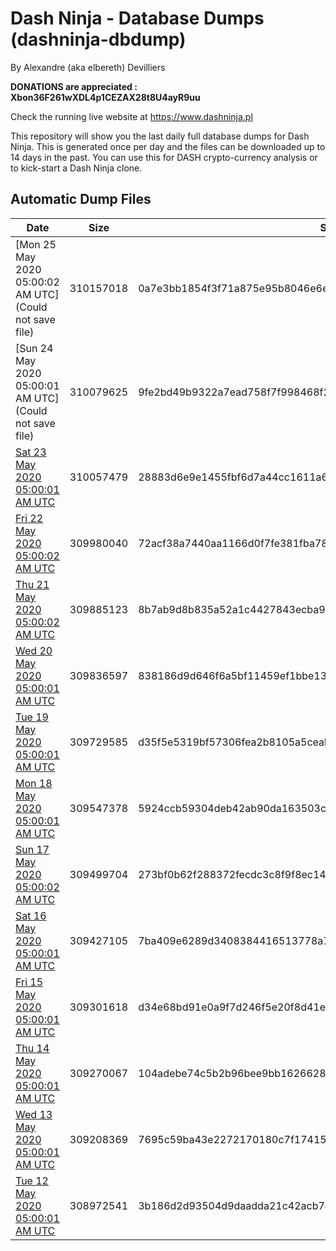 # Dash Ninja - Database Dumps (dashninja-dbdump)
By Alexandre (aka elbereth) Devilliers

**DONATIONS are appreciated : Xbon36F261wXDL4p1CEZAX28t8U4ayR9uu**

Check the running live website at https://www.dashninja.pl

This repository will show you the last daily full database dumps for Dash Ninja. This is generated once per day and the files can be downloaded up to 14 days in the past.
You can use this for DASH crypto-currency analysis or to kick-start a Dash Ninja clone.


## Automatic Dump Files
| Date | Size | SHA256 |
|--|--|--|
| [Mon 25 May 2020 05:00:02 AM UTC](Could not save file) | 310157018 | 0a7e3bb1854f3f71a875e95b8046e6ee5a21d561564f587eb2e5c0283285a535 | 
| [Sun 24 May 2020 05:00:01 AM UTC](Could not save file) | 310079625 | 9fe2bd49b9322a7ead758f7f998468f2391b934189d307809e28b9e701ab2c11 | 
| [Sat 23 May 2020 05:00:01 AM UTC](https://transfer.sh/Ed4FV/dashninja-dbdump-20200523070001.tar.bz2) | 310057479 | 28883d6e9e1455fbf6d7a44cc1611a635c0c7fe0701db8982c686249ed679145 | 
| [Fri 22 May 2020 05:00:02 AM UTC](https://transfer.sh/h21PZ/dashninja-dbdump-20200522070002.tar.bz2) | 309980040 | 72acf38a7440aa1166d0f7fe381fba78f9c1f5d4389916acf9c264d8bcdf1a42 | 
| [Thu 21 May 2020 05:00:02 AM UTC](https://transfer.sh/6334L/dashninja-dbdump-20200521070002.tar.bz2) | 309885123 | 8b7ab9d8b835a52a1c4427843ecba9239a25353d680d5466ee2ef8fecd9b4623 | 
| [Wed 20 May 2020 05:00:01 AM UTC](https://transfer.sh/161VAi/dashninja-dbdump-20200520070001.tar.bz2) | 309836597 | 838186d9d646f6a5bf11459ef1bbe13657ecaf66d86786a9b98170e693c23700 | 
| [Tue 19 May 2020 05:00:01 AM UTC]() | 309729585 | d35f5e5319bf57306fea2b8105a5ceab7613191336256df4c8071b0bbc6ca930 | 
| [Mon 18 May 2020 05:00:01 AM UTC](https://transfer.sh/y2MEk/dashninja-dbdump-20200518070001.tar.bz2) | 309547378 | 5924ccb59304deb42ab90da163503c49b900d4380e5740d1a80c106615618835 | 
| [Sun 17 May 2020 05:00:02 AM UTC]() | 309499704 | 273bf0b62f288372fecdc3c8f9f8ec14cc35e7580352ab66ca9d05b97b0e6d0a | 
| [Sat 16 May 2020 05:00:01 AM UTC]() | 309427105 | 7ba409e6289d3408384416513778a7b004c8ef71f825753e761d0791845ebf5c | 
| [Fri 15 May 2020 05:00:01 AM UTC]() | 309301618 | d34e68bd91e0a9f7d246f5e20f8d41ede6e5583e38ff69d28defae5f9d38e7bf | 
| [Thu 14 May 2020 05:00:01 AM UTC](https://transfer.sh/JmX4s/dashninja-dbdump-20200514070001.tar.bz2) | 309270067 | 104adebe74c5b2b96bee9bb1626628ff890907ae2e37178d98c4bb0fca64d1fe | 
| [Wed 13 May 2020 05:00:01 AM UTC]() | 309208369 | 7695c59ba43e2272170180c7f17415c21215430da9093279fe982286ffcb859d | 
| [Tue 12 May 2020 05:00:01 AM UTC]() | 308972541 | 3b186d2d93504d9daadda21c42acb7e37c14758f9868c25bcaf58666be1f3462 | 
